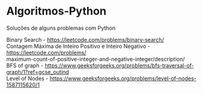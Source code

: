 # Algoritmos-Python
Soluções de alguns problemas com Python

Binary Search -  https://leetcode.com/problems/binary-search/ </br>
Contagem Máxima de Inteiro Positivo e Inteiro Negativo - https://leetcode.com/problems/ </br> maximum-count-of-positive-integer-and-negative-integer/description/ </br>
BFS of graph - https://www.geeksforgeeks.org/problems/bfs-traversal-of-graph/1?ref=gcse_outind </br>
Level of Nodes - https://www.geeksforgeeks.org/problems/level-of-nodes-1587115620/1

